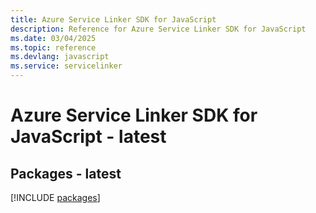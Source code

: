 ```yaml
---
title: Azure Service Linker SDK for JavaScript
description: Reference for Azure Service Linker SDK for JavaScript
ms.date: 03/04/2025
ms.topic: reference
ms.devlang: javascript
ms.service: servicelinker
---
```

# Azure Service Linker SDK for JavaScript - latest
## Packages - latest
[!INCLUDE [packages](service-linker-index.md)]